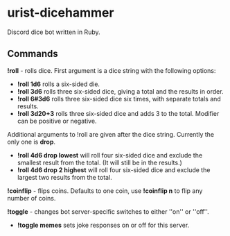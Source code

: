 # urist-dicehammer
Discord dice bot written in Ruby.

## Commands

**!roll** - rolls dice. First argument is a dice string with the following options:
* **!roll 1d6** rolls a six-sided die.
* **!roll 3d6** rolls three six-sided dice, giving a total and the results in order.
* **!roll 6#3d6** rolls three six-sided dice six times, with separate totals and results.
* **!roll 3d20+3** rolls three six-sided dice and adds 3 to the total. Modifier can be positive or negative.

Additional arguments to !roll are given after the dice string. Currently the only one is **drop**.
* **!roll 4d6 drop lowest** will roll four six-sided dice and exclude the smallest result from the total. (It will still be in the results.)
* **!roll 4d6 drop 2 highest** will roll four six-sided dice and exclude the largest two results from the total.

**!coinflip** - flips coins. Defaults to one coin, use **!coinflip n** to flip any number of coins.

**!toggle** - changes bot server-specific switches to either ''on'' or ''off''.
* **!toggle memes** sets joke responses on or off for this server.
